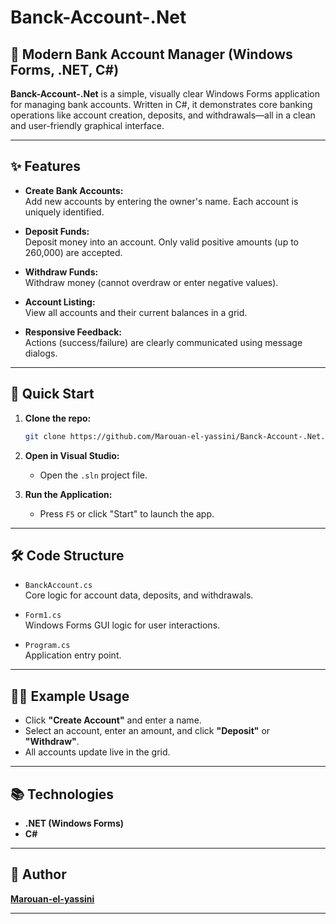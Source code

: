 # Banck-Account-.Net


## 🏦 Modern Bank Account Manager (Windows Forms, .NET, C#)

**Banck-Account-.Net** is a simple, visually clear Windows Forms application for managing bank accounts. Written in C#, it demonstrates core banking operations like account creation, deposits, and withdrawals—all in a clean and user-friendly graphical interface.

---

## ✨ Features

- **Create Bank Accounts:**  
  Add new accounts by entering the owner's name. Each account is uniquely identified.

- **Deposit Funds:**  
  Deposit money into an account. Only valid positive amounts (up to 260,000) are accepted.

- **Withdraw Funds:**  
  Withdraw money (cannot overdraw or enter negative values).

- **Account Listing:**  
  View all accounts and their current balances in a grid.

- **Responsive Feedback:**  
  Actions (success/failure) are clearly communicated using message dialogs.

---


## 🚀 Quick Start

1. **Clone the repo:**
   ```bash
   git clone https://github.com/Marouan-el-yassini/Banck-Account-.Net.git
   ```

2. **Open in Visual Studio:**
   - Open the `.sln` project file.

3. **Run the Application:**
   - Press `F5` or click "Start" to launch the app.

---

## 🛠️ Code Structure

- `BanckAccount.cs`  
  Core logic for account data, deposits, and withdrawals.

- `Form1.cs`  
  Windows Forms GUI logic for user interactions.

- `Program.cs`  
  Application entry point.

---

## 👨‍💻 Example Usage

- Click **"Create Account"** and enter a name.
- Select an account, enter an amount, and click **"Deposit"** or **"Withdraw"**.
- All accounts update live in the grid.

---

## 📚 Technologies

- **.NET (Windows Forms)**
- **C#**

---



## 👤 Author

**[Marouan-el-yassini](https://github.com/Marouan-el-yassini)**

---
